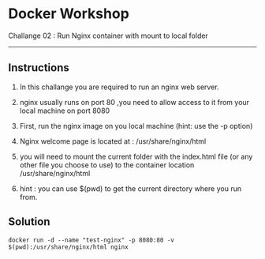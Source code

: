 # Docker Workshop
Challange 02 : Run Nginx container with mount to local folder 

---


## Instructions

 1. In this challange you are required to run an nginx web server.

 2. nginx usually runs on port 80 ,you need to allow access to it 
 from your local machine on port 8080 

 3. First, run the nginx image on you local machine (hint: use the -p option)

 4. Nginx welcome page is located at :
 /usr/share/nginx/html

5. you will need to mount the current folder with the index.html file (or any other file you choose to use) to the container location
/usr/share/nginx/html

6. hint : you can use $(pwd) to get the current directory where you run from.



## Solution

```
docker run -d --name "test-nginx" -p 8080:80 -v $(pwd):/usr/share/nginx/html nginx
```
